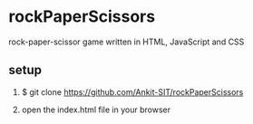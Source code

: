 # rockPaperScissors

rock-paper-scissor game written in HTML, JavaScript and CSS

setup
-----

1. $ git clone https://github.com/Ankit-SIT/rockPaperScissors

2. open the index.html file in your browser
